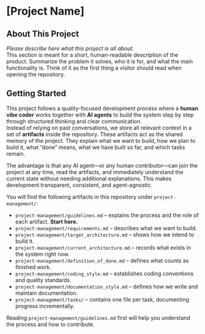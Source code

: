# [Project Name]

## About This Project

_Please describe here what this project is all about._  
This section is meant for a short, human-readable description of the product. Summarize the problem it solves, who it is for, and what the main functionality is. Think of it as the first thing a visitor should read when opening the repository.

## Getting Started

This project follows a quality-focused development process where a **human vibe coder** works together with **AI agents** to build the system step by step through structured thinking and clear communication.  
Instead of relying on past conversations, we store all relevant context in a set of **artifacts** inside the repository. These artifacts act as the shared memory of the project. They explain what we want to build, how we plan to build it, what “done” means, what we have built so far, and which tasks remain.

The advantage is that any AI agent—or any human contributor—can join the project at any time, read the artifacts, and immediately understand the current state without needing additional explanations. This makes development transparent, consistent, and agent-agnostic.

You will find the following artifacts in this repository under `project-management/`:

- `project-management/guidelines.md` – explains the process and the role of each artifact. **Start here.**
- `project-management/requirements.md` – describes what we want to build.
- `project-management/target_architecture.md` – shows how we intend to build it.
- `project-management/current_architecture.md` – records what exists in the system right now.
- `project-management/definition_of_done.md` – defines what counts as finished work.
- `project-management/coding_style.md` – establishes coding conventions and quality standards.
- `project-management/documentation_style.md` – defines how we write and maintain documentation.
- `project-management/tasks/` – contains one file per task, documenting progress incrementally.

Reading `project-management/guidelines.md` first will help you understand the process and how to contribute.
